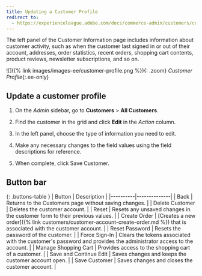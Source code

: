 ```yaml
---
title: Updating a Customer Profile
redirect to:
  - https://experienceleague.adobe.com/docs/commerce-admin/customers/customer-accounts/manage/update-account.html?lang=en
---
```


The left panel of the Customer Information page includes information about customer activity, such as when the customer last signed in or out of their account, addresses, order statistics, recent orders, shopping cart contents, product reviews, newsletter subscriptions, and so on.

![]({% link images/images-ee/customer-profile.png %}){: .zoom}
_Customer Profile_{:.ee-only}

## Update a customer profile

1. On the _Admin_ sidebar, go to **Customers** > **All Customers**.

1. Find the customer in the grid and click **Edit** in the _Action_ column.

1. In the left panel, choose the type of information you need to edit.

1. Make any necessary changes to the field values using the field descriptions for reference.

1. When complete, click <span class="btn">Save Customer</span>.

## Button bar

{: .buttons-table }
| Button   | Description  |
|----------|--------------|
| <span class="btn">Back</span> | Returns to the Customers page without saving changes. |
| <span class="btn">Delete Customer</span> | Deletes the customer account.  |
| <span class="btn">Reset</span> | Resets any unsaved changes in the customer form to their previous values.  |
| <span class="btn">Create Order</span> | [Creates a new order]({% link customers/customer-account-create-order.md %}) that is associated with the customer account.  |
| <span class="btn">Reset Password</span> | Resets the password of the customer.  |
| <span class="btn">Force Sign-In</span> | Clears the tokens associated with the customer's password and provides the administrator access to the account. |
| <span class="btn">Manage Shopping Cart</span> | Provides access to the shopping cart of a customer. |
| <span class="btn">Save and Continue Edit</span>  | Saves changes and keeps the customer account open. |
| <span class="btn">Save Customer</span> | Saves changes and closes the customer account. |

<!--
  This is a style declaration so that buttons are not wrapped by table auto styling for column widths.
-->
<style>
.buttons-table td:first-of-type {
  width: 200px;
}
</style>
